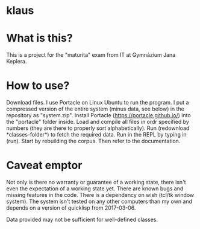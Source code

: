 # klaus

# What is this?

This is a project for the "maturita" exam from IT at Gymnázium Jana Keplera.

# How to use?

Download files. I use Portacle on Linux Ubuntu to run the program. I put a compressed version of the entire system (minus data, see below) in the repository as "system.zip". Install Portacle (https://portacle.github.io/) into the "portacle" folder inside. Load and compile all files in ordr specified by numbers (they are there to properly sort alphabetically). Run (redownload \*classes-folder\*) to fetch the required data. Run in the REPL by typing in (run). Start by rebuilding the corpus. Then refer to the documentation.

# Caveat emptor

Not only is there no warranty or guarantee of a working state, there isn't even the expectation of a working state yet. There are known bugs and missing features in the code. There is a dependency on wish (tcl/tk window system). The system isn't tested on any other computers than my own and depends on a version of quicklisp from 2017-03-06.

Data provided may not be sufficient for well-defined classes.
